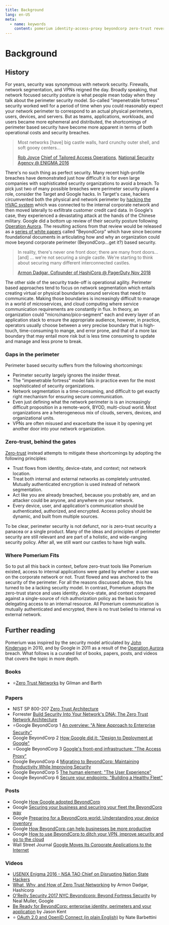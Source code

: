 ```yaml
---
title: Background
lang: en-US
meta:
  - name: keywords
    content: pomerium identity-access-proxy beyondcorp zero-trust reverse-proxy ztn zta
---
```


# Background

## History

For years, security was synonymous with network security. Firewalls, network segmentation, and VPNs reigned the day. Broadly speaking, that network focused security posture is what people mean today when they talk about the perimeter security model. So-called "impenetrable fortress" security worked well for a period of time when you could reasonably expect your network perimeter to correspond to an actual physical perimeters, users, devices, and servers. But as teams, applications, workloads, and users became more ephemeral and distributed, the shortcomings of perimeter based security have become more apparent in terms of both operational costs and security breaches.

> Most networks [have] big castle walls, hard crunchy outer shell, and soft gooey centers...
>
> [Rob Joyce](https://en.wikipedia.org/wiki/Rob_Joyce) [Chief of Tailored Access Operations](https://en.wikipedia.org/wiki/Tailored_Access_Operations), [National Security Agency @ ENIGMA 2016](https://www.youtube.com/watch?v=bDJb8WOJYdA&feature=youtu.be&t=1627)

There's no such thing as perfect security. Many recent high-profile breaches have demonstrated just how difficult it is for even large companies with sophisticated security organizations to avoid a breach. To pick just two of many possible breaches were perimeter security played a role, consider the Target and Google hacks. In Target's case, hackers circumvented both the physical and network perimeter by [hacking the HVAC system](https://krebsonsecurity.com/2014/02/target-hackers-broke-in-via-hvac-company/) which was connected to the internal corporate network and then moved laterally to exfiltrate customer credit card data. In Google's case, they experienced a devastating attack at the hands of the Chinese military. Google did a bottom up review of their security posture following [Operation Aurora](https://en.wikipedia.org/wiki/Operation_Aurora). The resulting actions from that review would be released as a [series of white papers](https://ai.google/research/pubs/pub43231) called "BeyondCorp" which have since become foundational documents in articulating how and why an organization could move beyond corporate perimeter (BeyondCorp...get it?) based security.

> In reality, there's never one front door; there are many front doors...[and] ... we're not securing a single castle. We're starting to think about securing many different interconnected castles.
>
> [Armon Dadgar, Cofounder of HashiCorp @ PagerDuty Nov 2018](https://www.hashicorp.com/resources/how-zero-trust-networking)

The other side of the security trade-off is operational agility. Perimeter based approaches tend to focus on network segmentation which entails creating virtual or physical boundaries around services that need to communicate. Making those boundaries is increasingly difficult to manage in a world of microservices, and cloud computing where service communication requirements are constantly in flux. In theory, an organization could "micro/nano/pico-segment" each and every layer of an application stack to ensure the appropriate audience, however, in practice, operators usually choose between a very precise boundary that is high-touch, time-consuming to mange, and error prone, and that of a more lax boundary that may entail more risk but is less time consuming to update and manage and less prone to break.

### Gaps in the perimeter

Perimeter based security suffers from the following shortcomings:

- Perimeter security largely ignores the insider threat.
- The "impenetrable fortress" model fails in practice even for the most sophisticated of security organizations.
- Network segmentation is a time-consuming, and difficult to get exactly right mechanism for ensuring secure communication.
- Even just defining what the network perimeter is is an increasingly difficult proposition in a remote-work, BYOD, multi-cloud world. Most organizations are a heterogeneous mix of clouds, servers, devices, and organizational units.
- VPNs are often misused and exacerbate the issue it by opening yet another door into your network organization.

### Zero-trust, behind the gates

[Zero-trust](https://ldapwiki.com/wiki/Zero%20Trust) instead attempts to mitigate these shortcomings by adopting the following principles:

- Trust flows from identity, device-state, and context; not network location.
- Treat both internal and external networks as completely untrusted. Mutually authenticated encryption is used instead of network segmentation.
- Act like you are already breached, because you probably are, and an attacker could be anyone, and anywhere on your network.
- Every device, user, and application's communication should be authenticated, authorized, and encrypted. Access policy should be dynamic, and built from multiple sources.

To be clear, perimeter security is not defunct, nor is zero-trust security a panacea or a single product. Many of the ideas and principles of perimeter security are still relevant and are part of a holistic, and wide-ranging security policy. After all, we still want our castles to have high walls.

### Where Pomerium Fits

So to put all this back in context, before zero-trust tools like Pomerium existed, access to internal applications were gated by whether a user was on the corporate network or not. Trust flowed and was anchored to the security of the perimeter. For all the reasons discussed above, this has turned to be a lacking security model. In contrast, Pomerium adopts the zero-trust stance and uses identity, device-state, and context compared against a single-source of rich authorization policy as the basis for delegating access to an internal resource. All Pomerium communication is mutually authenticated and encrypted, there is no trust belied to internal vs external network.

## Further reading

Pomerium was inspired by the security model articulated by [John Kindervag](http://www.virtualstarmedia.com/downloads/Forrester_zero_trust_DNA.pdf) in 2010, and by Google in 2011 as a result of the [Operation Aurora](https://en.wikipedia.org/wiki/Operation_Aurora) breach. What follows is a curated list of books, papers, posts, and videos that covers the topic in more depth.

### Books

- ⭐[Zero Trust Networks](http://shop.oreilly.com/product/0636920052265.do) by Gilman and Barth

### Papers

- NIST SP 800-207 [Zero Trust Architecture](https://doi.org/10.6028/NIST.SP.800-207-draft)
- Forrester [Build Security Into Your Network's DNA: The Zero Trust Network Architecture](http://www.virtualstarmedia.com/downloads/Forrester_zero_trust_DNA.pdf)
- ⭐️Google BeyondCorp 1 [An overview: "A New Approach to Enterprise Security"](https://research.google.com/pubs/pub43231.html)
- Google BeyondCorp 2 [How Google did it: "Design to Deployment at Google"](https://research.google.com/pubs/pub44860.html)
- ⭐️Google BeyondCorp 3 [Google's front-end infrastructure: "The Access Proxy"](https://research.google.com/pubs/pub45728.html)
- Google BeyondCorp 4 [Migrating to BeyondCorp: Maintaining Productivity While Improving Security](https://research.google.com/pubs/pub46134.html)
- Google BeyondCorp 5 [The human element: "The User Experience"](https://research.google.com/pubs/pub46366.html)
- Google BeyondCorp 6 [Secure your endpoints: "Building a Healthy Fleet"](https://ai.google/research/pubs/pub47356)

### Posts

- Google [How Google adopted BeyondCorp](https://security.googleblog.com/2019/06/how-google-adopted-beyondcorp.html)
- Google [Securing your business and securing your fleet the BeyondCorp way](https://cloud.google.com/blog/products/identity-security/securing-your-business-and-securing-your-fleet-the-beyondcorp-way)
- Google [Preparing for a BeyondCorp world: Understanding your device inventory](https://cloud.google.com/blog/products/identity-security/preparing-beyondcorp-world-understanding-your-device-inventory)
- Google [How BeyondCorp can help businesses be more productive](https://www.blog.google/products/google-cloud/how-beyondcorp-can-help-businesses-be-more-productive/)
- Google [How to use BeyondCorp to ditch your VPN, improve security and go to the cloud](https://www.blog.google/products/google-cloud/how-use-beyondcorp-ditch-your-vpn-improve-security-and-go-cloud/)
- Wall Street Journal [Google Moves Its Corporate Applications to the Internet](https://blogs.wsj.com/cio/2015/05/11/google-moves-its-corporate-applications-to-the-internet/)

### Videos

- [USENIX Enigma 2016 - NSA TAO Chief on Disrupting Nation State Hackers](https://youtu.be/bDJb8WOJYdA?list=PLKb9-P1fRHxhSmCy5OaYZ5spcY8v3Pbaf)
- [What, Why, and How of Zero Trust Networking](https://youtu.be/eDVHIfVSdIo?list=PLKb9-P1fRHxhSmCy5OaYZ5spcY8v3Pbaf) by Armon Dadgar, Hashicorp
- [O'Reilly Security 2017 NYC Beyondcorp: Beyond Fortress Security](https://youtu.be/oAvDASLehpY?list=PLKb9-P1fRHxhSmCy5OaYZ5spcY8v3Pbaf) by Neal Muller, Google
- [Be Ready for BeyondCorp: enterprise identity, perimeters and your application](https://youtu.be/5UiWAlwok1s?list=PLKb9-P1fRHxhSmCy5OaYZ5spcY8v3Pbaf) by Jason Kent
- ⭐️ [OAuth 2.0 and OpenID Connect (in plain English)](https://www.youtube.com/watch?v=996OiexHze0) by Nate Barbettini
